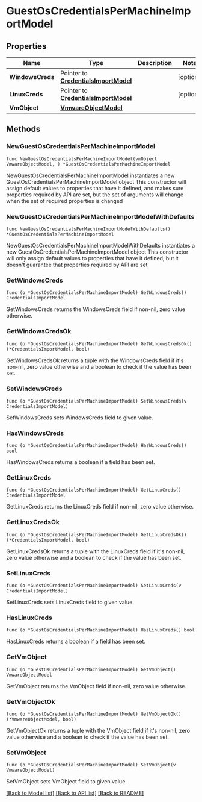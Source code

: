 # GuestOsCredentialsPerMachineImportModel

## Properties

Name | Type | Description | Notes
------------ | ------------- | ------------- | -------------
**WindowsCreds** | Pointer to [**CredentialsImportModel**](CredentialsImportModel.md) |  | [optional] 
**LinuxCreds** | Pointer to [**CredentialsImportModel**](CredentialsImportModel.md) |  | [optional] 
**VmObject** | [**VmwareObjectModel**](VmwareObjectModel.md) |  | 

## Methods

### NewGuestOsCredentialsPerMachineImportModel

`func NewGuestOsCredentialsPerMachineImportModel(vmObject VmwareObjectModel, ) *GuestOsCredentialsPerMachineImportModel`

NewGuestOsCredentialsPerMachineImportModel instantiates a new GuestOsCredentialsPerMachineImportModel object
This constructor will assign default values to properties that have it defined,
and makes sure properties required by API are set, but the set of arguments
will change when the set of required properties is changed

### NewGuestOsCredentialsPerMachineImportModelWithDefaults

`func NewGuestOsCredentialsPerMachineImportModelWithDefaults() *GuestOsCredentialsPerMachineImportModel`

NewGuestOsCredentialsPerMachineImportModelWithDefaults instantiates a new GuestOsCredentialsPerMachineImportModel object
This constructor will only assign default values to properties that have it defined,
but it doesn't guarantee that properties required by API are set

### GetWindowsCreds

`func (o *GuestOsCredentialsPerMachineImportModel) GetWindowsCreds() CredentialsImportModel`

GetWindowsCreds returns the WindowsCreds field if non-nil, zero value otherwise.

### GetWindowsCredsOk

`func (o *GuestOsCredentialsPerMachineImportModel) GetWindowsCredsOk() (*CredentialsImportModel, bool)`

GetWindowsCredsOk returns a tuple with the WindowsCreds field if it's non-nil, zero value otherwise
and a boolean to check if the value has been set.

### SetWindowsCreds

`func (o *GuestOsCredentialsPerMachineImportModel) SetWindowsCreds(v CredentialsImportModel)`

SetWindowsCreds sets WindowsCreds field to given value.

### HasWindowsCreds

`func (o *GuestOsCredentialsPerMachineImportModel) HasWindowsCreds() bool`

HasWindowsCreds returns a boolean if a field has been set.

### GetLinuxCreds

`func (o *GuestOsCredentialsPerMachineImportModel) GetLinuxCreds() CredentialsImportModel`

GetLinuxCreds returns the LinuxCreds field if non-nil, zero value otherwise.

### GetLinuxCredsOk

`func (o *GuestOsCredentialsPerMachineImportModel) GetLinuxCredsOk() (*CredentialsImportModel, bool)`

GetLinuxCredsOk returns a tuple with the LinuxCreds field if it's non-nil, zero value otherwise
and a boolean to check if the value has been set.

### SetLinuxCreds

`func (o *GuestOsCredentialsPerMachineImportModel) SetLinuxCreds(v CredentialsImportModel)`

SetLinuxCreds sets LinuxCreds field to given value.

### HasLinuxCreds

`func (o *GuestOsCredentialsPerMachineImportModel) HasLinuxCreds() bool`

HasLinuxCreds returns a boolean if a field has been set.

### GetVmObject

`func (o *GuestOsCredentialsPerMachineImportModel) GetVmObject() VmwareObjectModel`

GetVmObject returns the VmObject field if non-nil, zero value otherwise.

### GetVmObjectOk

`func (o *GuestOsCredentialsPerMachineImportModel) GetVmObjectOk() (*VmwareObjectModel, bool)`

GetVmObjectOk returns a tuple with the VmObject field if it's non-nil, zero value otherwise
and a boolean to check if the value has been set.

### SetVmObject

`func (o *GuestOsCredentialsPerMachineImportModel) SetVmObject(v VmwareObjectModel)`

SetVmObject sets VmObject field to given value.



[[Back to Model list]](../README.md#documentation-for-models) [[Back to API list]](../README.md#documentation-for-api-endpoints) [[Back to README]](../README.md)


